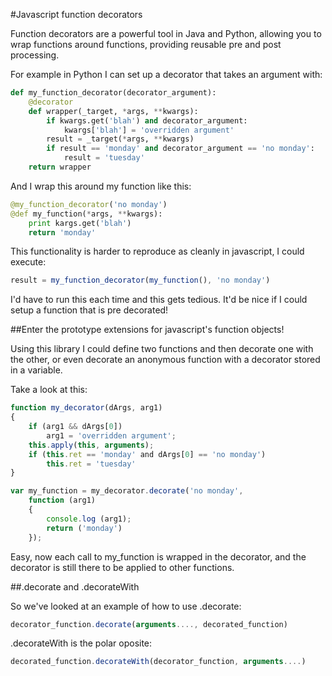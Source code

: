 #Javascript function decorators

Function decorators are a powerful tool in Java and Python, allowing you to wrap functions around functions, providing reusable pre and post processing.

For example in Python I can set up a decorator that takes an argument with:

```python
def my_function_decorator(decorator_argument):
	@decorator
	def wrapper(_target, *args, **kwargs):
		if kwargs.get('blah') and decorator_argument:
			kwargs['blah'] = 'overridden argument'
		result = _target(*args, **kwargs)
		if result == 'monday' and decorator_argument == 'no monday':
			result = 'tuesday'
	return wrapper
```

And I wrap this around my function like this:

```python
@my_function_decorator('no monday')
@def my_function(*args, **kwargs):
	print kargs.get('blah')
	return 'monday'
```

This functionality is harder to reproduce as cleanly in javascript, I could execute:
```javascript
result = my_function_decorator(my_function(), 'no monday')
```

I'd have to run this each time and this gets tedious. It'd be nice if I could setup a function that is pre decorated!

##Enter the prototype extensions for javascript's function objects!

Using this library I could define two functions and then decorate one with the other, or even decorate an anonymous function with a decorator stored in a variable.

Take a look at this:

```javascript
function my_decorator(dArgs, arg1)
{
	if (arg1 && dArgs[0])
		arg1 = 'overridden argument';
	this.apply(this, arguments);
	if (this.ret == 'monday' and dArgs[0] == 'no monday')
		this.ret = 'tuesday'
}

var my_function = my_decorator.decorate('no monday',
	function (arg1)
	{
		console.log (arg1);
		return ('monday')
	});
```

Easy, now each call to my_function is wrapped in the decorator, and the decorator is still there to be applied to other functions.

##.decorate and .decorateWith

So we've looked at an example of how to use .decorate:

```javascript
decorator_function.decorate(arguments...., decorated_function)
```

.decorateWith is the polar oposite:

```javascript
decorated_function.decorateWith(decorator_function, arguments....)
```